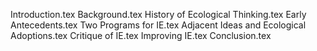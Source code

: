 Introduction.tex
Background.tex
History of Ecological Thinking.tex
Early Antecedents.tex
Two Programs for IE.tex
Adjacent Ideas and Ecological Adoptions.tex
Critique of IE.tex
Improving IE.tex
Conclusion.tex
